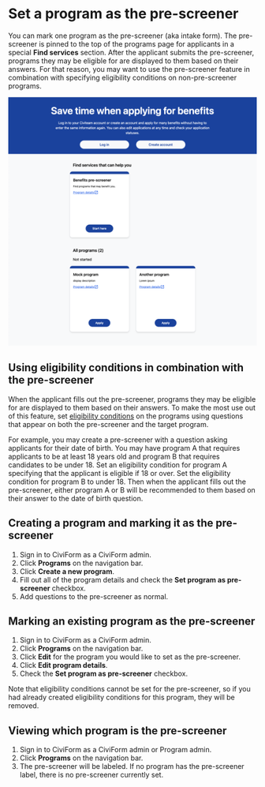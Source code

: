 # Set a program as the pre-screener

You can mark one program as the pre-screener (aka intake form). The pre-screener is pinned to the top of the programs page for applicants in a special **Find services** section. After the applicant submits the pre-screener, programs they may be eligible for are displayed to them based on their answers. For that reason, you may want to use the pre-screener feature in combination with specifying eligibility conditions on non-pre-screener programs.

![](../../.gitbook/assets/find-benefits.png)

## Using eligibility conditions in combination with the pre-screener

When the applicant fills out the pre-screener, programs they may be eligible for are displayed to them based on their answers. To make the most use out of this feature, set [eligibility conditions](https://docs.civiform.us/user-manual/civiform-admin-guide/manage-eligibility) on the programs using questions that appear on both the pre-screener and the target program.

For example, you may create a pre-screener with a question asking applicants for their date of birth. You may have program A that requires applicants to be at least 18 years old and program B that requires candidates to be under 18. Set an eligibility condition for program A specifying that the applicant is eligible if 18 or over. Set the eligibility condition for program B to under 18. Then when the applicant fills out the pre-screener, either program A or B will be recommended to them based on their answer to the date of birth question.

## Creating a program and marking it as the pre-screener

1. Sign in to CiviForm as a CiviForm admin.
1. Click **Programs** on the navigation bar.
1. Click **Create a new program**.
1. Fill out all of the program details and check the **Set program as pre-screener** checkbox.
1. Add questions to the pre-screener as normal.

## Marking an existing program as the pre-screener

1. Sign in to CiviForm as a CiviForm admin.
1. Click **Programs** on the navigation bar.
1. Click **Edit** for the program you would like to set as the pre-screener.
1. Click **Edit program details**.
1. Check the **Set program as pre-screener** checkbox.

Note that eligibility conditions cannot be set for the pre-screener, so if you had already created eligibility conditions for this program, they will be removed.

## Viewing which program is the pre-screener

1. Sign in to CiviForm as a CiviForm admin or Program admin.
1. Click **Programs** on the navigation bar.
1. The pre-screener will be labeled. If no program has the pre-screener label, there is no pre-screener currently set.

